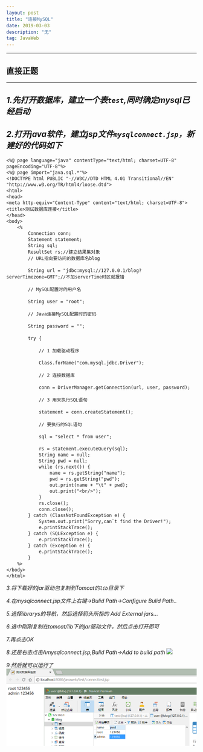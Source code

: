 ```yaml
---
layout: post
title: "连接MySQL"
date: 2019-03-03 
description: "无"
tag: JavaWeb
---
```

---
## 直接正题
---
*1.先打开数据库，建立一个表`test`,同时确定mysql已经启动*
---
*2.打开java软件，建立jsp文件`mysqlconnect.jsp`，新建好的代码如下*
---
```
<%@ page language="java" contentType="text/html; charset=UTF-8" pageEncoding="UTF-8"%>
<%@ page import="java.sql.*"%>
<!DOCTYPE html PUBLIC "-//W3C//DTD HTML 4.01 Transitional//EN" "http://www.w3.org/TR/html4/loose.dtd">
<html>
<head>
<meta http-equiv="Content-Type" content="text/html; charset=UTF-8">
<title>测试数据库连接</title>
</head>
<body>
	<%
		Connection conn;
		Statement statement;
		String sql;
		ResultSet rs;//建立结果集对象
		// URL指向要访问的数据库名blog

		String url = "jdbc:mysql://127.0.0.1/blog?serverTimezone=GMT";//不加serverTime时区就报错

		// MySQL配置时的用户名

		String user = "root";

		// Java连接MySQL配置时的密码

		String password = "";

		try {

			// 1 加载驱动程序

			Class.forName("com.mysql.jdbc.Driver");

			// 2 连接数据库

			conn = DriverManager.getConnection(url, user, password);

			// 3 用来执行SQL语句

			statement = conn.createStatement();

			// 要执行的SQL语句

			sql = "select * from user";

			rs = statement.executeQuery(sql);
			String name = null;
			String pwd = null;
			while (rs.next()) {
				name = rs.getString("name");
				pwd = rs.getString("pwd");
				out.print(name + "\t" + pwd);
				out.print("<br/>");
			}
			rs.close();
			conn.close();
		} catch (ClassNotFoundException e) {
			System.out.print("Sorry,can`t find the Driver!");
			e.printStackTrace();
		} catch (SQLException e) {
			e.printStackTrace();
		} catch (Exception e) {
			e.printStackTrace();
		}
	%>
</body>
</html>
```

*3.将下载好的jar驱动包复制到Tomcat的`lib`目录下*

*4.在mysqlconnect.jsp文件上右键->Bulid Path->Configure Bulid Path..*

*5.选择librarys的导航，然后选择箭头所指的 Add External jars...*

*6.选中刚刚复制在tomcat/lib下的jar驱动文件，然后点击打开即可*

*7.再点击OK*

*8.还是右击点击Amysqlconnect.jsp,Bulid Path->Add to build path*
![](/images/posts/sqlcon2.png=350x200)

*9.然后就可以运行了*
![](/images/posts/sqlcon3.png)
